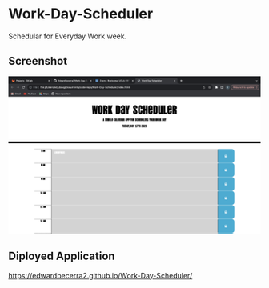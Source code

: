 # Work-Day-Scheduler
Schedular for Everyday Work week.

## Screenshot 
![Alt](<assets /img/Screenshot 2023-11-17 at 7.22.08 PM.png>)

## Diployed Application 
https://edwardbecerra2.github.io/Work-Day-Scheduler/